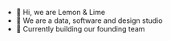 - 👋 Hi, we are Lemon & Lime
- 🌱 We are a data, software and design studio
- 👀 Currently building our founding team
